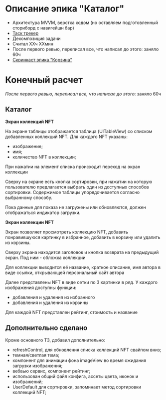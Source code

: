 # Описание эпика "Каталог"
- Архитектура MVVM, верстка кодом (но оставляем подготовленный сториборд с навигейшн бар)
- [Таск трекер](https://trello.com/c/iQEKR93Z)
- Декомпозиция задачи
- Считал XXч XXмин
- После первого ревью, переписал все, что написал до этого: заняло 60ч
- [Скринкаст эпика "Корзина"](https://www.loom.com/share/5efb59cbf78446f4809446299d76cbcc)

# Конечный расчет
_После первого ревью, переписал все, что написал до этого_: заняло 60ч

## Каталог

**Экран коллекций NFT**

На экране таблицы отображается таблица (UITableView) со списком добавленных коллекций NFT.
Для каждого NFT указаны:
- изображение;
- имя;
- количество NFT в коллекции;

При нажатии на элемент списка происходит переход на экран коллекции

Сверху на экране есть кнопка сортировки, при нажатии на которую пользователю предлагается выбрать один из доступных способов сортировки. Содержимое таблицы упорядочивается согласно выбранному способу.

Пока данные для показа не загружены или обновляются, должен отображаться индикатор загрузки.

**Экран коллекции NFT**

Экран позволяет просмотреть коллекцию NFT, добавить понравившуюся картинку в избранное, добавить в корзину или удалить из корзины.

Сверху экрана находится заголовок и кнопка возврата на предыдущий экран.
Под ним - обложка коллекции

Для коллекции выводится её название, краткое описание, имя автора в виде ссылки, открывающей персональный сайт автора

Далее представлены NFT в виде сетки по 3 картинки в ряд. У каждого изображения доступны функции:
- добавления и удаления из избранного
- добавления и удаления из корзины

Для каждой NFT представлен рейтинг, стоимость и название

## Дополнительно сделано
Кроме основного ТЗ, добавил дополнительно:
- refreshControl, для обновления списка коллекций NFT свайпом вниз;
- темная/светлая тема;
- компонент для анимации фона imageView во время ожидания загрузки изображения;
- вебвью сервис, компонент рейтинг;
- использован общий файл конфига, ассеты цвета, иконок и изображений;
- UserDefault для сортировки, запоминает метод сортировки коллекций NFT;